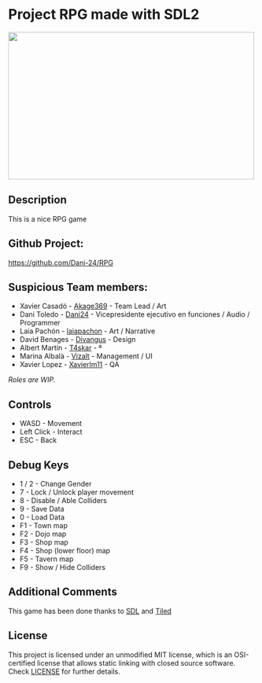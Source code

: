 # Project RPG made with SDL2

<img width="500" height="300" src="https://i.ytimg.com/vi/ghmDKAFPX0g/mqdefault.jpg">

## Description

This is a nice RPG game

## Github Project:

https://github.com/Dani-24/RPG

## Suspicious Team members:

- Xavier Casadó - [Akage369](https://github.com/Akage369) - Team Lead / Art
- Dani Toledo - [Dani24](https://github.com/Dani-24) - Vicepresidente ejecutivo en funciones / Audio / Programmer
- Laia Pachón - [laiapachon](https://github.com/laiapachon) - Art / Narrative
- David Benages - [Divangus](https://github.com/Divangus) - Design
- Albert Martín - [T4skar](https://github.com/T4skar) - ª
- Marina Albalà - [Vizalt](https://github.com/Vizalt) - Management / UI
- Xavier Lopez - [Xavierlm11](https://github.com/Xavierlm11) - QA

*Roles are WIP.*

## Controls

- WASD - Movement
- Left Click - Interact
- ESC - Back

## Debug Keys

- 1 / 2 - Change Gender
- 7 - Lock / Unlock player movement
- 8 - Disable / Able Colliders
- 9 - Save Data
- 0 - Load Data
- F1 - Town map
- F2 - Dojo map
- F3 - Shop map
- F4 - Shop (lower floor) map
- F5 - Tavern map
- F9 - Show / Hide Colliders

## Additional Comments
This game has been done thanks to [SDL](https://www.libsdl.org/index.php) and [Tiled](https://www.mapeditor.org)
  
## License
This project is licensed under an unmodified MIT license, which is an OSI-certified license that allows static linking with closed source software. Check [LICENSE](https://github.com/Dani-24/RPG/blob/main/LICENSE) for further details.
